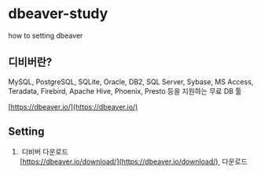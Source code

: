# dbeaver-study
how to setting dbeaver


## 디비버란?

MySQL, PostgreSQL, SQLite, Oracle, DB2, SQL Server, Sybase, MS Access, Teradata, Firebird, Apache Hive, Phoenix, Presto 등을 지원하는 무료 DB 툴

[https://dbeaver.io/](https://dbeaver.io/)


## Setting

1.   디비버 다운로드  
    [https://dbeaver.io/download/](https://dbeaver.io/download/)  다운로드  
 
